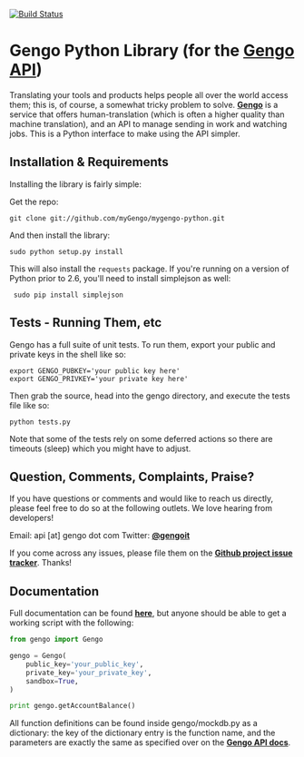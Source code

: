 [![Build Status](https://secure.travis-ci.org/gengo/gengo-python.png)](http://travis-ci.org/gengo/gengo-python)

Gengo Python Library (for the [Gengo API](http://gengo.com/))
========================================================================================================
Translating your tools and products helps people all over the world access them; this is, of course, a
somewhat tricky problem to solve. **[Gengo](http://gengo.com/)** is a service that offers human-translation
(which is often a higher quality than machine translation), and an API to manage sending in work and watching
jobs. This is a Python interface to make using the API simpler.

Installation & Requirements
-------------------------------------------------------------------------------------------------------
Installing the library is fairly simple:

Get the repo:

    git clone git://github.com/myGengo/mygengo-python.git

And then install the library:

    sudo python setup.py install

This will also install the `requests` package. If you're running on a version of Python prior to 2.6, you'll need to install simplejson as well:

     sudo pip install simplejson


Tests - Running Them, etc
------------------------------------------------------------------------------------------------------
Gengo has a full suite of unit tests. To run them, export your public and private keys in the shell like so:

```shell
export GENGO_PUBKEY='your public key here'
export GENGO_PRIVKEY='your private key here'
```

Then grab the source, head into the gengo directory, and execute the tests file like so:

    python tests.py

Note that some of the tests rely on some deferred actions so there are timeouts (sleep) which you might have to adjust.

Question, Comments, Complaints, Praise?
------------------------------------------------------------------------------------------------------
If you have questions or comments and would like to reach us directly, please feel free to do
so at the following outlets. We love hearing from developers!

Email: api [at] gengo dot com
Twitter: **[@gengoit](https://twitter.com/gengoit)**

If you come across any issues, please file them on the **[Github project issue tracker](https://github.com/myGengo/mygengo-python/issues)**. Thanks!


Documentation
-----------------------------------------------------------------------------------------------------
Full documentation can be found **[here](http://developers.gengo.com)**, but anyone should be able to
get a working script with the following:

``` python
from gengo import Gengo

gengo = Gengo(
    public_key='your_public_key',
    private_key='your_private_key',
    sandbox=True,
)

print gengo.getAccountBalance()
```

All function definitions can be found inside gengo/mockdb.py as a dictionary: the
key of the dictionary entry is the function name, and the parameters are exactly the same as specified
over on the **[Gengo API docs](http://developers.gengo.com)**.
